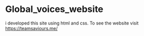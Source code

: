 # Global_voices_website
i developed this site using html and css. To see the website visit https://teamsaviours.me/
